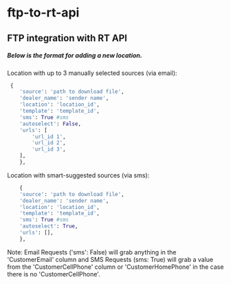 # ftp-to-rt-api
## FTP integration with RT API

##### Below is the format for adding a new location. 


Location with up to 3 manually selected sources (via email):
```python
 {   
    'source': 'path to download file',
    'dealer_name': 'sender name',
    'location': 'location_id',
    'template': 'template_id',
    'sms': True #sms
    'autoselect': False,
    'urls': [
        'url_id 1',
        'url_id 2',
        'url_id 3',
    ],
    },
```    
Location with smart-suggested sources (via sms):
```python
    {   
    'source': 'path to download file',
    'dealer_name': 'sender name',
    'location': 'location_id',
    'template': 'template_id',
    'sms': True #sms
    'autoselect': True,
    'urls': [],
    },
```
Note: Email Requests ('sms': False) will grab anything in the 'CustomerEmail' column and SMS Requests (sms: True) will grab a value from the 'CustomerCellPhone' column or 'CustomerHomePhone' in the case there is no 'CustomerCellPhone'.
